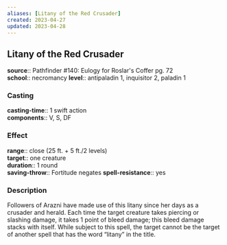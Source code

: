 ```yaml
---
aliases: [Litany of the Red Crusader]
created: 2023-04-27
updated: 2023-04-28
---
```


## Litany of the Red Crusader

**source**:: Pathfinder \#140: Eulogy for Roslar's Coffer pg. 72  
**school**:: necromancy
**level**:: antipaladin 1, inquisitor 2, paladin 1

### Casting

**casting-time**:: 1 swift action  
**components**:: V, S, DF

### Effect

**range**:: close (25 ft. + 5 ft./2 levels)  
**target**:: one creature  
**duration**:: 1 round  
**saving-throw**:: Fortitude negates
**spell-resistance**:: yes

### Description

Followers of Arazni have made use of this litany since her days as a crusader and herald. Each time the target creature takes piercing or slashing damage, it takes 1 point of bleed damage; this bleed damage stacks with itself. While subject to this spell, the target cannot be the target of another spell that has the word “litany” in the title.
